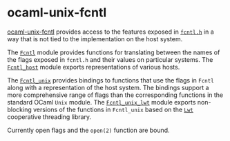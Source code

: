 ocaml-unix-fcntl
================

[ocaml-unix-fcntl](https://github.com/dsheets/ocaml-unix-fcntl) provides
access to the features exposed in [`fcntl.h`][fcntl.h] in a way that is not
tied to the implementation on the host system.

The [`Fcntl`][fcntl] module provides functions for translating between the
names of the flags exposed in `fcntl.h` and their values on particular
systems.  The [`Fcntl_host`][fcntl_host] module exports representations of
various hosts.

The [`Fcntl_unix`][fcntl_unix] provides bindings to functions that use the
flags in `Fcntl` along with a representation of the host system.  The bindings
support a more comprehensive range of flags than the corresponding functions
in the standard OCaml `Unix` module.  The [`Fcntl_unix_lwt`][fcntl_unix_lwt]
module exports non-blocking versions of the functions in `Fcntl_unix` based on
the [`Lwt`][lwt] cooperative threading library.

Currently open flags and the `open(2)` function are bound.

[fcntl.h]: http://pubs.opengroup.org/onlinepubs/9699919799/basedefs/fcntl.h.html
[fcntl]: https://github.com/dsheets/ocaml-unix-fcntl/blob/master/lib/fcntl.mli
[fcntl_host]: https://github.com/dsheets/ocaml-unix-fcntl/blob/master/lib/fcntl_host.mli
[fcntl_unix]: https://github.com/dsheets/ocaml-unix-fcntl/blob/master/unix/fcntl_unix.mli
[fcntl_unix_lwt]: https://github.com/dsheets/ocaml-unix-fcntl/blob/master/lwt/fcntl_unix_lwt.mli
[lwt]: http://ocsigen.org/lwt/
